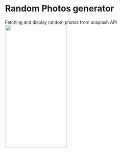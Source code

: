 # Random Photos generator
Fetching and display random photos from unsplash API
<img src="screenShots.gif" width="200" height="400" />
